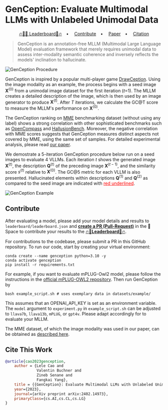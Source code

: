 # GenCeption: Evaluate Multimodal LLMs with Unlabeled Unimodal Data

<div>
<p align="center">
  <a href="https://huggingface.co/spaces/valbuc/GenCeption">🔥🏅️🤗 Leaderboard🏅️🔥</a>&emsp;•&emsp;
  <a href="#contribute">Contribute</a>&emsp;•&emsp;
  <a href="https://arxiv.org/abs/2402.14973">Paper</a>&emsp;•&emsp;
  <a href="#cite-this-work">Citation</a> 
</p>

> GenCeption is an annotation-free MLLM (Multimodal Large Language Model) evaluation framework that merely requires unimodal data to assess inter-modality semantic coherence and inversely reflects the models' inclination to hallucinate.

![GenCeption Procedure](figures/genception-correlation.jpeg)

GenCeption is inspired by a popular multi-player game [DrawCeption](https://wikipedia.org/wiki/drawception). Using the image modality as an example, the process begins with a seed image $\mathbf{X}^{(0)}$ from a unimodal image dataset for the first iteration ($t$=1). The MLLM creates a detailed description of the image, which is then used by an image generator to produce $\mathbf{X}^{(t)}$. After $T$ iterations, we calculate the GC@T score to measure the MLLM's performance on $\mathbf{X}^{(0)}$. 

The GenCeption ranking on [MME](https://github.com/BradyFU/Awesome-Multimodal-Large-Language-Models/tree/Evaluation) benchmarking dataset (without using any label) shows a strong correlation with other sophisticated benchmarks such as [OpenCompass](https://rank.opencompass.org.cn/leaderboard-multimodal) and [HallusionBench](https://github.com/tianyi-lab/HallusionBench). Moreover, the negative correlation with MME scores suggests that GenCeption measures distinct aspects not covered by MME, using the same set of samples. For detailed experimental analysis, please read [our paper](https://arxiv.org/abs/2402.14973).

We demostrate a 5-iteration GenCeption procedure below run on a seed images to evaluate 4 VLLMs. Each iteration $t$ shows the generated image $\mathbf{X}^{(t)}$, the description $\mathbf{Q}^{(t)}$ of the preceding image $\mathbf{X}^{(t-1)}$, and the similarity score $s^{(t)}$ relative to $\mathbf{X}^{(0)}$. The GC@5 metric for each VLLM is also presented. Hallucinated elements within descriptions $\mathbf{Q}^{(1)}$ and $\mathbf{Q}^{(2)}$ as compared to the seed image are indicated with  <span style="color:red"><u>red underlined</u></span>.

![GenCeption Example](figures/existence-example.jpeg)


## Contribute
After evaluating a model, please add your model details and results to `leaderboard/leaderboard.json` and [**create a PR (Pull-Request)**](https://huggingface.co/spaces/valbuc/GenCeption/discussions?new_pr=true) in the 🤗 Space to contribute your results to the [🔥🏅️**Leaderboard**🏅️🔥](https://huggingface.co/spaces/valbuc/GenCeption). 

For contributions to the codebase, please submit a PR in this GitHub repository. To run our code, start by creating your virtual environment:

```{bash}
conda create --name genception python=3.10 -y
conda activate genception
pip install -r requirements.txt
```

For example, if you want to evaluate mPLUG-Owl2 model, please follow the instructions in the [official mPLUG-OWL2 repository](https://github.com/X-PLUG/mPLUG-Owl/tree/main/mPLUG-Owl2#usage). Then run GenCeption by

```{bash}
bash example_script.sh # uses exemplary data in datasets/example/
```

This assumes that an OPENAI_API_KEY is set as an environment variable. The `model` argument to `experiment.py` in `example_script.sh` can be adjusted to `llava7b`, `llava13b`, `mPLUG`, or `gpt4v`. Please adapt accordingly for to evaluate your MLLM.

The MME dataset, of which the image modality was used in our paper, can be obtained as [described here](https://github.com/BradyFU/Awesome-Multimodal-Large-Language-Models/blob/Evaluation/README.md#our-mllm-works).

## Cite This Work
```bibtex
@article{cao2023genception,
    author = {Lele Cao and
              Valentin Buchner and
              Zineb Senane and
              Fangkai Yang},
    title = {{GenCeption}: Evaluate Multimodal LLMs with Unlabeled Unimodal Data},
    year={2023},
    journal={arXiv preprint arXiv:2402.14973},
    primaryClass={cs.AI,cs.CL,cs.LG}
}
```
